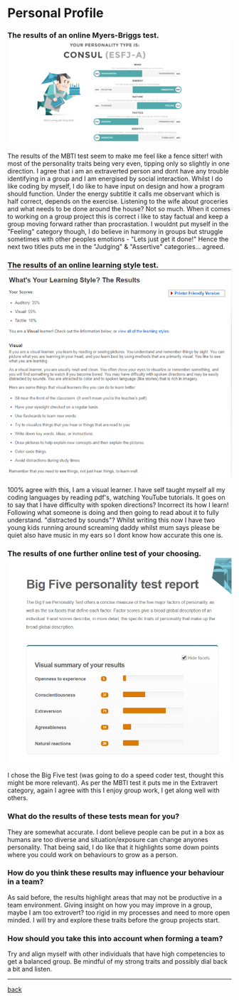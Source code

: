 <!-- References for links -->
[home]:index "Home"

[pascal_wiki]: https://en.wikipedia.org/wiki/Pascal_(programming_language) "Pascal"
[c_wiki]: https://en.wikipedia.org/wiki/C_(programming_language) "C Language"
[esta]: https://www.esta.vic.gov.au "Emergency Services Telecommunications Authority"
[oua]: http://www.open.edu.au "Open Universitys Australia"
[googleLink]: https://careers.google.com/jobs/results/82102238182286022/ "Google Software Engineer"
<!-- References for images -->
[googleJob]:img/googleJob.png "Google Software Engineer"
[mbtiResult]:img/mbtiResult.png "MBTI Result"
[bigFiveResult]:img/bigFiveResult.png "Big 5 Result"
[learningStyle]:img/learningStyle.png "Learning style Result"

# Personal Profile

### The results of an online Myers-Briggs test. ![MBTI Result][mbtiResult]

The results of the MBTI test seem to make me feel like a fence sitter! with most of the personality traits being very even, tipping only so slightly in one direction. 
I agree that i am an extraverted person and dont have any trouble identifying in a group and I am energised by social interaction. Whilst I do like coding by myself, I do like to have input on design and how a program should function. Under the energy subtitle it calls me observant which is half correct, depends on the exercise. Listening to the wife about groceries and what needs to be done around the house? Not so much. When it comes to working on a group project this is correct i like to stay factual and keep a group moving forward rather than procrastation. I wouldnt put myself in the "Feeling" category though, I do believe in harmony in groups but struggle sometimes with other peoples emotions - "Lets just get it done!" Hence the next two titles puts me in the "Judging" & "Assertive" categories... agreed.



### The results of an online learning style test. ![Learning Style][learningStyle]

100% agree with this, I am a visual learner. I have self taught myself all my coding languages by reading pdf's, watching YouTube tutorials. It goes on to say that I have difficulty with spoken directions? Incorrect its how I learn! Following what someone is doing and then going to read about it to fully understand. "distracted by sounds"? Whilst writing this now I have two young kids running around screaming daddy whilst mum says please be quiet also have music in my ears so I dont know how accurate this one is.

### The results of one further online test of your choosing. ![Big Five Result][bigFiveResult]

I chose the Big Five test (was going to do a speed coder test, thought this might be more relevant). As per the MBTI test it puts me in the Extravert category, again I agree with this I enjoy group work, I get along well with others. 


### What do the results of these tests mean for you?

They are somewhat accurate. I dont believe people can be put in a box as humans are too diverse and situation/exposure can change anyones personality. That being said, I do like that it highlights some down points where you could work on behaviours to grow as a person.

### How do you think these results may influence your behaviour in a team?

As said before, the results highlight areas that may not be productive in a team environment. Giving insight on how you may improve in a group, maybe I am too extrovert? too rigid in my processes and need to more open minded. I will try and explore these traits before the group projects start.

### How should you take this into account when forming a team?

Try and align myself with other individuals that have high competencies to get a balanced group. Be mindful of my strong traits and possibly dial back a bit and listen. 

___

[back][home]